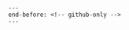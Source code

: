 ```{include} ../CONTRIBUTING.md
---
end-before: <!-- github-only -->
---
```

[code of conduct]: codeofconduct
